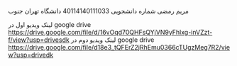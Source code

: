 مریم رمضی
شماره دانشجویی 40114140111033 دانشگاه تهران جنوب

لینک ویدیو اول در google drive
https://drive.google.com/file/d/16vOqd70QHFsQYjVN9yFhlxg-inVZzt-f/view?usp=drivesdk
لینک ویدیو دوم در google drive
https://drive.google.com/file/d18e3_tQFErZ2jRhEmu0366cTUgzMeg7R2/view?usp=drivedk
